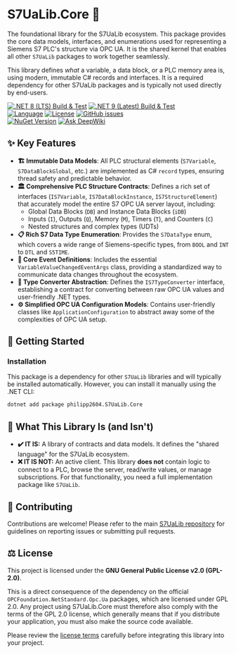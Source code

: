 ﻿# S7UaLib.Core 🧱
The foundational library for the S7UaLib ecosystem. This package provides the core data models, interfaces, and enumerations used for representing a Siemens S7 PLC's structure via OPC UA. It is the shared kernel that enables all other `S7UaLib` packages to work together seamlessly.

This library defines *what* a variable, a data block, or a PLC memory area is, using modern, immutable C# records and interfaces. It is a required dependency for other S7UaLib packages and is typically not used directly by end-users.

[![.NET 8 (LTS) Build & Test](https://github.com/philipp2604/S7UaLib/actions/workflows/dotnet-8-build-and-test.yml/badge.svg)](https://github.com/philipp2604/S7UaLib/actions/workflows/dotnet-8-build-and-test.yml)
[![.NET 9 (Latest) Build & Test](https://github.com/philipp2604/S7UaLib/actions/workflows/dotnet-9-build-and-test.yml/badge.svg)](https://github.com/philipp2604/S7UaLib/actions/workflows/dotnet-9-build-and-test.yml)  
[![Language](https://img.shields.io/badge/language-C%23-blue.svg)](https://docs.microsoft.com/en-us/dotnet/csharp/)
[![License](https://img.shields.io/badge/License-GPL_v2-blue.svg)](https://www.gnu.org/licenses/old-licenses/gpl-2.0.en.html)
[![GitHub issues](https://img.shields.io/github/issues/philipp2604/S7UaLib)](https://github.com/philipp2604/S7UaLib/issues)  
[![NuGet Version](https://img.shields.io/nuget/v/philipp2604.S7UaLib.svg?style=flat-square&logo=nuget)](https://www.nuget.org/packages/philipp2604.S7UaLib/)
[![Ask DeepWiki](https://deepwiki.com/badge.svg)](https://deepwiki.com/philipp2604/S7UaLib)

## ✨ Key Features

-   **🏗️ Immutable Data Models**: All PLC structural elements (`S7Variable`, `S7DataBlockGlobal`, etc.) are implemented as C# `record` types, ensuring thread safety and predictable behavior.
-   **🏛️ Comprehensive PLC Structure Contracts**: Defines a rich set of interfaces (`IS7Variable`, `IS7DataBlockInstance`, `IS7StructureElement`) that accurately model the entire S7 OPC UA server layout, including:
    -   Global Data Blocks (`DB`) and Instance Data Blocks (`iDB`)
    -   Inputs (`I`), Outputs (`Q`), Memory (`M`), Timers (`T`), and Counters (`C`)
    -   Nested structures and complex types (UDTs)
-   **📋 Rich S7 Data Type Enumeration**: Provides the `S7DataType` enum, which covers a wide range of Siemens-specific types, from `BOOL` and `INT` to `DTL` and `S5TIME`.
-   **🔔 Core Event Definitions**: Includes the essential `VariableValueChangedEventArgs` class, providing a standardized way to communicate data changes throughout the ecosystem.
-   **🔄 Type Converter Abstraction**: Defines the `IS7TypeConverter` interface, establishing a contract for converting between raw OPC UA values and user-friendly .NET types.
-   **⚙️ Simplified OPC UA Configuration Models**: Contains user-friendly classes like `ApplicationConfiguration` to abstract away some of the complexities of OPC UA setup.

## 🚀 Getting Started

### Installation

This package is a dependency for other `S7UaLib` libraries and will typically be installed automatically. However, you can install it manually using the .NET CLI:

```bash
dotnet add package philipp2604.S7UaLib.Core
```

## 🎯 What This Library Is (and Isn't)

-   **✔️ IT IS:** A library of contracts and data models. It defines the "shared language" for the S7UaLib ecosystem.
-   **❌ IT IS NOT:** An active client. This library **does not** contain logic to connect to a PLC, browse the server, read/write values, or manage subscriptions. For that functionality, you need a full implementation package like `S7UaLib`.

## 🤝 Contributing

Contributions are welcome! Please refer to the main [S7UaLib repository](https://github.com/philipp2604/S7UaLib) for guidelines on reporting issues or submitting pull requests.

## ⚖️ License

This project is licensed under the **GNU General Public License v2.0 (GPL-2.0)**.

This is a direct consequence of the dependency on the official `OPCFoundation.NetStandard.Opc.Ua` packages, which are licensed under GPL 2.0. Any project using S7UaLib.Core must therefore also comply with the terms of the GPL 2.0 license, which generally means that if you distribute your application, you must also make the source code available.

Please review the [license terms](https://www.gnu.org/licenses/old-licenses/gpl-2.0.en.html) carefully before integrating this library into your project.